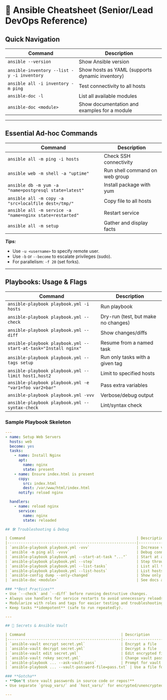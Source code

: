 # 🚀 Ansible Cheatsheet (Senior/Lead DevOps Reference)

## Quick Navigation

| Command                                        | Description                                         |
|------------------------------------------------|-----------------------------------------------------|
| `ansible --version`                            | Show Ansible version                                |
| `ansible-inventory --list -y -i inventory`     | Show hosts as YAML (supports dynamic inventory)     |
| `ansible all -i inventory -m ping`             | Test connectivity to all hosts                      |
| `ansible-doc -l`                               | List all available modules                          |
| `ansible-doc <module>`                         | Show documentation and examples for a module        |

---

## Essential Ad-hoc Commands

| Command                                             | Description                         |
|-----------------------------------------------------|-------------------------------------|
| `ansible all -m ping -i hosts`                      | Check SSH connectivity              |
| `ansible web -m shell -a "uptime"`                  | Run shell command on web group      |
| `ansible db -m yum -a "name=postgresql state=latest"`| Install package with yum            |
| `ansible all -m copy -a "src=localfile dest=/tmp/"` | Copy file to all hosts              |
| `ansible all -m service -a "name=nginx state=restarted"` | Restart service                  |
| `ansible all -m setup`                              | Gather and display facts            |

**_Tips:_**
- Use `-u <username>` to specify remote user.
- Use `-b` or `--become` to escalate privileges (sudo).
- For parallelism: `-f 20` (set forks).

---

## Playbooks: Usage & Flags

| Command                                                        | Description                            |
|----------------------------------------------------------------|----------------------------------------|
| `ansible-playbook playbook.yml -i hosts`                       | Run playbook                           |
| `ansible-playbook playbook.yml --check`                        | Dry-run (test, but make no changes)    |
| `ansible-playbook playbook.yml --diff`                         | Show changes/diffs                     |
| `ansible-playbook playbook.yml --start-at-task="Install nginx"`| Resume from a named task               |
| `ansible-playbook playbook.yml --tags setup`                   | Run only tasks with a given tag        |
| `ansible-playbook playbook.yml --limit host1,host2`            | Limit to specified hosts               |
| `ansible-playbook playbook.yml -e "var1=foo var2=bar"`         | Pass extra variables                   |
| `ansible-playbook playbook.yml -vvv`                           | Verbose/debug output                   |
| `ansible-playbook playbook.yml --syntax-check`                 | Lint/syntax check                      |

### Sample Playbook Skeleton

```yaml
---
- name: Setup Web Servers
  hosts: web
  become: yes
  tasks:
    - name: Install Nginx
      apt:
        name: nginx
        state: present
    - name: Ensure index.html is present
      copy:
        src: index.html
        dest: /var/www/html/index.html
      notify: reload nginx

  handlers:
    - name: reload nginx
      service:
        name: nginx
        state: reloaded

## 🛠️ Troubleshooting & Debug

| Command                                                  | Description                                       |
|----------------------------------------------------------|---------------------------------------------------|
| `ansible-playbook playbook.yml -vvv`                     | Increase verbosity (add more v's for more!)       |
| `ansible -m ping all -vvvv`                              | Debug connection and SSH issues                   |
| `ansible-playbook playbook.yml --start-at-task "..."`    | Start at a specific task (recover from fail)      |
| `ansible-playbook playbook.yml --step`                   | Step through playbook interactively               |
| `ansible-playbook playbook.yml --list-tasks`             | List all tasks that will be run                   |
| `ansible-playbook playbook.yml --list-hosts`             | List hosts that will be affected                  |
| `ansible-config dump --only-changed`                     | Show only custom config settings                  |
| `ansible-doc <module>`                                   | See docs and examples for any module              |

### **Best Practices**
- Use `--check` and `--diff` before running destructive changes.
- Always use handlers for service restarts to avoid unnecessary reloads.
- Modularize with roles and tags for easier testing and troubleshooting.
- Keep tasks **idempotent** (safe to run repeatedly).

---

## 🔐 Secrets & Ansible Vault

| Command                                           | Description                               |
|---------------------------------------------------|-------------------------------------------|
| `ansible-vault encrypt secret.yml`                | Encrypt a file                            |
| `ansible-vault decrypt secret.yml`                | Decrypt a file                            |
| `ansible-vault edit secret.yml`                   | Edit encrypted file                       |
| `ansible-vault rekey secret.yml`                  | Change vault password                     |
| `ansible-playbook ... --ask-vault-pass`           | Prompt for vault password                 |
| `ansible-playbook ... --vault-password-file=pass.txt` | Use a file for vault password           |

### **Gotcha**
- **Don't store vault passwords in source code or repos!**
- Use separate `group_vars/` and `host_vars/` for encrypted/unencrypted variables.

---
